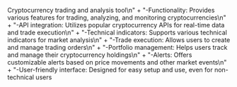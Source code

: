 Cryptocurrency trading and analysis tool\n" +
      "-Functionality: Provides various features for trading, analyzing, and monitoring cryptocurrencies\n" +
      "-API integration: Utilizes popular cryptocurrency APIs for real-time data and trade execution\n" +
      "-Technical indicators: Supports various technical indicators for market analysis\n" +
      "-Trade execution: Allows users to create and manage trading orders\n" +
      "-Portfolio management: Helps users track and manage their cryptocurrency holdings\n" +
      "-Alerts: Offers customizable alerts based on price movements and other market events\n" +
      "-User-friendly interface: Designed for easy setup and use, even for non-technical users

